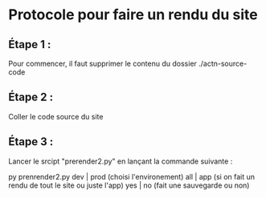 # Protocole pour faire un rendu du site
## Étape 1 :

Pour commencer, il faut supprimer le contenu du dossier ./actn-source-code

## Étape 2 :

Coller le code source du site 

## Étape 3 :

Lancer le srcipt "prerender2.py" en lançant la commande suivante :

py prenrender2.py dev | prod (choisi l'environement) all | app (si on fait un rendu de tout le site ou juste l'app) yes | no (fait une sauvegarde ou non)
